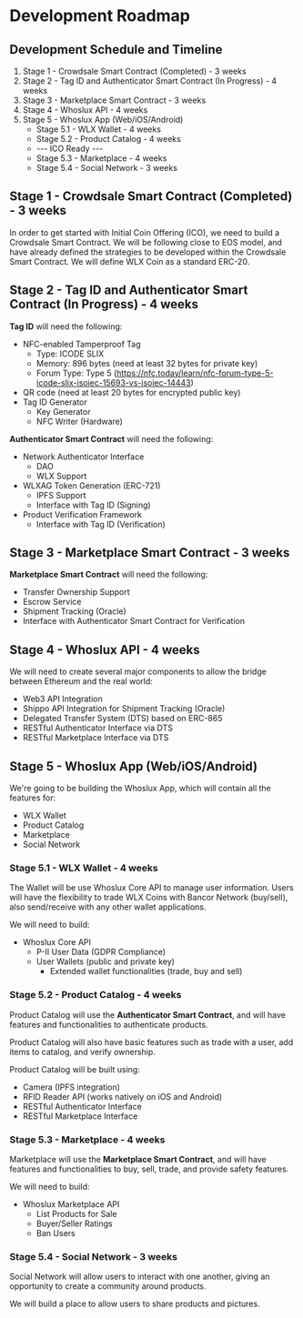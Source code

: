 # Development Roadmap

## Development Schedule and Timeline
1. Stage 1 - Crowdsale Smart Contract (Completed) - 3 weeks
2. Stage 2 - Tag ID and Authenticator Smart Contract (In Progress) - 4 weeks
3. Stage 3 - Marketplace Smart Contract - 3 weeks
4. Stage 4 - Whoslux API - 4 weeks
5. Stage 5 - Whoslux App (Web/iOS/Android)
   - Stage 5.1 - WLX Wallet - 4 weeks
   - Stage 5.2 - Product Catalog - 4 weeks
   - --- ICO Ready ---
   - Stage 5.3 - Marketplace - 4 weeks
   - Stage 5.4 - Social Network - 3 weeks

## Stage 1 - Crowdsale Smart Contract (Completed) - 3 weeks
In order to get started with Initial Coin Offering (ICO), we need to build a Crowdsale Smart Contract. We will be following close to EOS model, and have already defined the strategies to be developed within the Crowdsale Smart Contract. We will define WLX Coin as a standard ERC-20.

## Stage 2 - Tag ID and Authenticator Smart Contract (In Progress) - 4 weeks
**Tag ID** will need the following:
 - NFC-enabled Tamperproof Tag
   - Type: ICODE SLIX
   - Memory: 896 bytes (need at least 32 bytes for private key)
   - Forum Type: Type 5 (https://nfc.today/learn/nfc-forum-type-5-icode-slix-isoiec-15693-vs-isoiec-14443)
 - QR code (need at least 20 bytes for encrypted public key)
 - Tag ID Generator
   - Key Generator
   - NFC Writer (Hardware)

**Authenticator Smart Contract** will need the following:
 - Network Authenticator Interface
   - DAO
   - WLX Support
 - WLXAG Token Generation (ERC-721)
   - IPFS Support
   - Interface with Tag ID (Signing)
 - Product Verification Framework
   - Interface with Tag ID (Verification)

## Stage 3 - Marketplace Smart Contract - 3 weeks
**Marketplace Smart Contract** will need the following:
 - Transfer Ownership Support
 - Escrow Service
 - Shipment Tracking (Oracle)
 - Interface with Authenticator Smart Contract for Verification

## Stage 4 - Whoslux API - 4 weeks
We will need to create several major components to allow the bridge between Ethereum and the real world:
 - Web3 API Integration
 - Shippo API Integration for Shipment Tracking (Oracle)
 - Delegated Transfer System (DTS) based on ERC-865
 - RESTful Authenticator Interface via DTS
 - RESTful Marketplace Interface via DTS

## Stage 5 - Whoslux App (Web/iOS/Android)
We're going to be building the Whoslux App, which will contain all the features for:
 - WLX Wallet
 - Product Catalog
 - Marketplace
 - Social Network

### Stage 5.1 - WLX Wallet - 4 weeks
The Wallet will be use Whoslux Core API to manage user information. Users will have the flexibility to trade WLX Coins with Bancor Network (buy/sell), also send/receive with any other wallet applications.

We will need to build:
- Whoslux Core API
  - P-II User Data (GDPR Compliance)
  - User Wallets (public and private key)
    - Extended wallet functionalities (trade, buy and sell)

### Stage 5.2 - Product Catalog - 4 weeks
Product Catalog will use the **Authenticator Smart Contract**, and will have features and functionalities to authenticate products.

Product Catalog will also have basic features such as trade with a user, add items to catalog, and verify ownership.

Product Catalog will be built using:
 - Camera (IPFS integration)
 - RFID Reader API (works natively on iOS and Android)
 - RESTful Authenticator Interface
 - RESTful Marketplace Interface

### Stage 5.3 - Marketplace - 4 weeks
Marketplace will use the **Marketplace Smart Contract**, and will have features and functionalities to buy, sell, trade, and provide safety features.

We will need to build:
- Whoslux Marketplace API
  - List Products for Sale
  - Buyer/Seller Ratings
  - Ban Users

### Stage 5.4 - Social Network - 3 weeks
Social Network will allow users to interact with one another, giving an opportunity to create a community around products.

We will build a place to allow users to share products and pictures.
